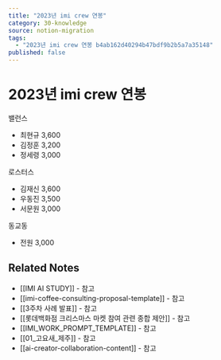 ```yaml
---
title: "2023년 imi crew 연봉"
category: 30-knowledge
source: notion-migration
tags:
  - "2023년 imi crew 연봉 b4ab162d40294b47bdf9b2b5a7a35148"
published: false
---
```


# 2023년 imi crew 연봉

밸런스

* 최현규 3,600
* 김정훈 3,200
* 정세령 3,000

로스터스

* 김재신 3,600
* 우동진 3,500
* 서문원 3,000

동교동

* 전원 3,000

## Related Notes
- [[IMI AI STUDY]] - 참고
- [[imi-coffee-consulting-proposal-template]] - 참고
- [[3주차 사례 발표]] - 참고
- [[롯데백화점 크리스마스 마켓 참여 관련 종합 제안]] - 참고
- [[IMI_WORK_PROMPT_TEMPLATE]] - 참고
- [[01_고요새_제주]] - 참고
- [[ai-creator-collaboration-content]] - 참고
